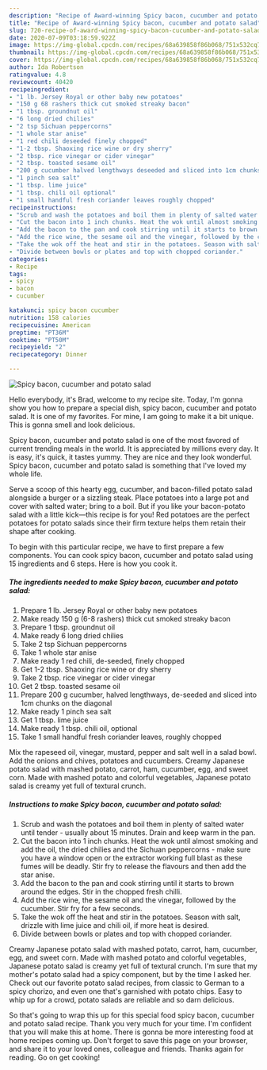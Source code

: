 ```yaml
---
description: "Recipe of Award-winning Spicy bacon, cucumber and potato salad"
title: "Recipe of Award-winning Spicy bacon, cucumber and potato salad"
slug: 720-recipe-of-award-winning-spicy-bacon-cucumber-and-potato-salad
date: 2020-07-09T03:18:59.922Z
image: https://img-global.cpcdn.com/recipes/68a639858f86b068/751x532cq70/spicy-bacon-cucumber-and-potato-salad-recipe-main-photo.jpg
thumbnail: https://img-global.cpcdn.com/recipes/68a639858f86b068/751x532cq70/spicy-bacon-cucumber-and-potato-salad-recipe-main-photo.jpg
cover: https://img-global.cpcdn.com/recipes/68a639858f86b068/751x532cq70/spicy-bacon-cucumber-and-potato-salad-recipe-main-photo.jpg
author: Ida Robertson
ratingvalue: 4.8
reviewcount: 40420
recipeingredient:
- "1 lb. Jersey Royal or other baby new potatoes"
- "150 g 68 rashers thick cut smoked streaky bacon"
- "1 tbsp. groundnut oil"
- "6 long dried chilies"
- "2 tsp Sichuan peppercorns"
- "1 whole star anise"
- "1 red chili deseeded finely chopped"
- "1-2 tbsp. Shaoxing rice wine or dry sherry"
- "2 tbsp. rice vinegar or cider vinegar"
- "2 tbsp. toasted sesame oil"
- "200 g cucumber halved lengthways deseeded and sliced into 1cm chunks on the diagonal"
- "1 pinch sea salt"
- "1 tbsp. lime juice"
- "1 tbsp. chili oil optional"
- "1 small handful fresh coriander leaves roughly chopped"
recipeinstructions:
- "Scrub and wash the potatoes and boil them in plenty of salted water until tender - usually about 15 minutes. Drain and keep warm in the pan."
- "Cut the bacon into 1 inch chunks. Heat the wok until almost smoking and add the oil, the dried chilies and the Sichuan peppercorns - make sure you have a window open or the extractor working full blast as these fumes will be deadly. Stir fry to release the flavours and then add the star anise."
- "Add the bacon to the pan and cook stirring until it starts to brown around the edges. Stir in the chopped fresh chilli."
- "Add the rice wine, the sesame oil and the vinegar, followed by the cucumber. Stir fry for a few seconds."
- "Take the wok off the heat and stir in the potatoes. Season with salt, drizzle with lime juice and chili oil, if more heat is desired."
- "Divide between bowls or plates and top with chopped coriander."
categories:
- Recipe
tags:
- spicy
- bacon
- cucumber

katakunci: spicy bacon cucumber 
nutrition: 158 calories
recipecuisine: American
preptime: "PT36M"
cooktime: "PT50M"
recipeyield: "2"
recipecategory: Dinner

---
```



![Spicy bacon, cucumber and potato salad](https://img-global.cpcdn.com/recipes/68a639858f86b068/751x532cq70/spicy-bacon-cucumber-and-potato-salad-recipe-main-photo.jpg)

Hello everybody, it's Brad, welcome to my recipe site. Today, I'm gonna show you how to prepare a special dish, spicy bacon, cucumber and potato salad. It is one of my favorites. For mine, I am going to make it a bit unique. This is gonna smell and look delicious.

Spicy bacon, cucumber and potato salad is one of the most favored of current trending meals in the world. It is appreciated by millions every day. It is easy, it's quick, it tastes yummy. They are nice and they look wonderful. Spicy bacon, cucumber and potato salad is something that I've loved my whole life.

Serve a scoop of this hearty egg, cucumber, and bacon-filled potato salad alongside a burger or a sizzling steak. Place potatoes into a large pot and cover with salted water; bring to a boil. But if you like your bacon-potato salad with a little kick—this recipe is for you! Red potatoes are the perfect potatoes for potato salads since their firm texture helps them retain their shape after cooking.


To begin with this particular recipe, we have to first prepare a few components. You can cook spicy bacon, cucumber and potato salad using 15 ingredients and 6 steps. Here is how you cook it.

<!--inarticleads1-->

##### The ingredients needed to make Spicy bacon, cucumber and potato salad:

1. Prepare 1 lb. Jersey Royal or other baby new potatoes
1. Make ready 150 g (6-8 rashers) thick cut smoked streaky bacon
1. Prepare 1 tbsp. groundnut oil
1. Make ready 6 long dried chilies
1. Take 2 tsp Sichuan peppercorns
1. Take 1 whole star anise
1. Make ready 1 red chili, de-seeded, finely chopped
1. Get 1-2 tbsp. Shaoxing rice wine or dry sherry
1. Take 2 tbsp. rice vinegar or cider vinegar
1. Get 2 tbsp. toasted sesame oil
1. Prepare 200 g cucumber, halved lengthways, de-seeded and sliced into 1cm chunks on the diagonal
1. Make ready 1 pinch sea salt
1. Get 1 tbsp. lime juice
1. Make ready 1 tbsp. chili oil, optional
1. Take 1 small handful fresh coriander leaves, roughly chopped


Mix the rapeseed oil, vinegar, mustard, pepper and salt well in a salad bowl. Add the onions and chives, potatoes and cucumbers. Creamy Japanese potato salad with mashed potato, carrot, ham, cucumber, egg, and sweet corn. Made with mashed potato and colorful vegetables, Japanese potato salad is creamy yet full of textural crunch. 

<!--inarticleads2-->

##### Instructions to make Spicy bacon, cucumber and potato salad:

1. Scrub and wash the potatoes and boil them in plenty of salted water until tender - usually about 15 minutes. Drain and keep warm in the pan.
1. Cut the bacon into 1 inch chunks. Heat the wok until almost smoking and add the oil, the dried chilies and the Sichuan peppercorns - make sure you have a window open or the extractor working full blast as these fumes will be deadly. Stir fry to release the flavours and then add the star anise.
1. Add the bacon to the pan and cook stirring until it starts to brown around the edges. Stir in the chopped fresh chilli.
1. Add the rice wine, the sesame oil and the vinegar, followed by the cucumber. Stir fry for a few seconds.
1. Take the wok off the heat and stir in the potatoes. Season with salt, drizzle with lime juice and chili oil, if more heat is desired.
1. Divide between bowls or plates and top with chopped coriander.


Creamy Japanese potato salad with mashed potato, carrot, ham, cucumber, egg, and sweet corn. Made with mashed potato and colorful vegetables, Japanese potato salad is creamy yet full of textural crunch. I&#39;m sure that my mother&#39;s potato salad had a spicy component, but by the time I asked her. Check out our favorite potato salad recipes, from classic to German to a spicy chorizo, and even one that&#39;s garnished with potato chips. Easy to whip up for a crowd, potato salads are reliable and so darn delicious. 

So that's going to wrap this up for this special food spicy bacon, cucumber and potato salad recipe. Thank you very much for your time. I'm confident that you will make this at home. There is gonna be more interesting food at home recipes coming up. Don't forget to save this page on your browser, and share it to your loved ones, colleague and friends. Thanks again for reading. Go on get cooking!
